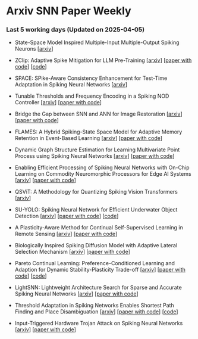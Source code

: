 # Arxiv SNN Paper Weekly


 ### **Last 5 working days (Updated on 2025-04-05)** 


- State-Space Model Inspired Multiple-Input Multiple-Output Spiking Neurons [[arxiv](https://arxiv.org/abs/2504.02591)]

- ZClip: Adaptive Spike Mitigation for LLM Pre-Training [[arxiv](https://arxiv.org/abs/2504.02507)] [[paper with code](https://paperswithcode.com/paper/zclip-adaptive-spike-mitigation-for-llm-pre)] [[code](https://github.com/bluorion-com/ZClip)]

- SPACE: SPike-Aware Consistency Enhancement for Test-Time Adaptation in Spiking Neural Networks [[arxiv](https://arxiv.org/abs/2504.02298)]

- Tunable Thresholds and Frequency Encoding in a Spiking NOD Controller [[arxiv](https://arxiv.org/abs/2504.01878)] [[paper with code](https://paperswithcode.com/paper/tunable-thresholds-and-frequency-encoding-in)]

- Bridge the Gap between SNN and ANN for Image Restoration [[arxiv](https://arxiv.org/abs/2504.01755)] [[paper with code](https://paperswithcode.com/paper/bridge-the-gap-between-snn-and-ann-for-image)]

- FLAMES: A Hybrid Spiking-State Space Model for Adaptive Memory Retention in Event-Based Learning [[arxiv](https://arxiv.org/abs/2504.01257)] [[paper with code](https://paperswithcode.com/paper/flames-a-hybrid-spiking-state-space-model-for)]

- Dynamic Graph Structure Estimation for Learning Multivariate Point Process using Spiking Neural Networks [[arxiv](https://arxiv.org/abs/2504.01246)] [[paper with code](https://paperswithcode.com/paper/dynamic-graph-structure-estimation-for)]

- Enabling Efficient Processing of Spiking Neural Networks with On-Chip Learning on Commodity Neuromorphic Processors for Edge AI Systems [[arxiv](https://arxiv.org/abs/2504.00957)] [[paper with code](https://paperswithcode.com/paper/enabling-efficient-processing-of-spiking)]

- QSViT: A Methodology for Quantizing Spiking Vision Transformers [[arxiv](https://arxiv.org/abs/2504.00948)]

- SU-YOLO: Spiking Neural Network for Efficient Underwater Object Detection [[arxiv](https://arxiv.org/abs/2503.24389)] [[paper with code](https://paperswithcode.com/paper/su-yolo-spiking-neural-network-for-efficient)] [[code](https://github.com/lwxfight/snn-underwater)]

- A Plasticity-Aware Method for Continual Self-Supervised Learning in Remote Sensing [[arxiv](https://arxiv.org/abs/2503.24088)] [[paper with code](https://paperswithcode.com/paper/a-plasticity-aware-method-for-continual-self)]

- Biologically Inspired Spiking Diffusion Model with Adaptive Lateral Selection Mechanism [[arxiv](https://arxiv.org/abs/2503.23767)] [[paper with code](https://paperswithcode.com/paper/biologically-inspired-spiking-diffusion-model)]

- Pareto Continual Learning: Preference-Conditioned Learning and Adaption for Dynamic Stability-Plasticity Trade-off [[arxiv](https://arxiv.org/abs/2503.23390)] [[paper with code](https://paperswithcode.com/paper/pareto-continual-learning-preference)] [[code](https://github.com/laisong-22004009/paretocl)]

- LightSNN: Lightweight Architecture Search for Sparse and Accurate Spiking Neural Networks [[arxiv](https://arxiv.org/abs/2503.21846)] [[paper with code](https://paperswithcode.com/paper/lightsnn-lightweight-architecture-search-for)]

- Threshold Adaptation in Spiking Networks Enables Shortest Path Finding and Place Disambiguation [[arxiv](https://arxiv.org/abs/2503.21795)] [[paper with code](https://paperswithcode.com/paper/threshold-adaptation-in-spiking-networks)] [[code](https://github.com/dietriro/neuroseq)]

- Input-Triggered Hardware Trojan Attack on Spiking Neural Networks [[arxiv](https://arxiv.org/abs/2503.21793)] [[paper with code](https://paperswithcode.com/paper/input-triggered-hardware-trojan-attack-on)]


